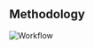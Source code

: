
## Methodology
![Workflow](https://github.com/user-attachments/assets/ded07e38-58d5-4c7d-a0e1-6fc47c78c1d7)

